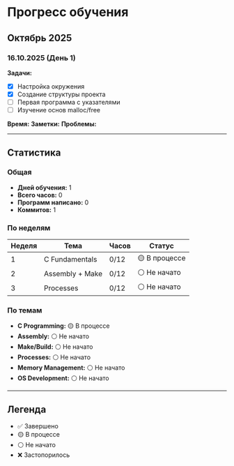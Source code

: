 # Прогресс обучения

## Октябрь 2025

### 16.10.2025 (День 1)
**Задачи:**
- [x] Настройка окружения
- [x] Создание структуры проекта
- [ ] Первая программа с указателями
- [ ] Изучение основ malloc/free

**Время:** 
**Заметки:** 
**Проблемы:** 

---

## Статистика

### Общая
- **Дней обучения:** 1
- **Всего часов:** 0
- **Программ написано:** 0
- **Коммитов:** 1

### По неделям
| Неделя | Тема | Часов | Статус |
|--------|------|-------|--------|
| 1 | C Fundamentals | 0/12 | 🟡 В процессе |
| 2 | Assembly + Make | 0/12 | ⚪ Не начато |
| 3 | Processes | 0/12 | ⚪ Не начато |

### По темам
- **C Programming:** 🟡 В процессе
- **Assembly:** ⚪ Не начато
- **Make/Build:** ⚪ Не начато
- **Processes:** ⚪ Не начато
- **Memory Management:** ⚪ Не начато
- **OS Development:** ⚪ Не начато

---

## Легенда
- ✅ Завершено
- 🟡 В процессе  
- ⚪ Не начато
- ❌ Застопорилось